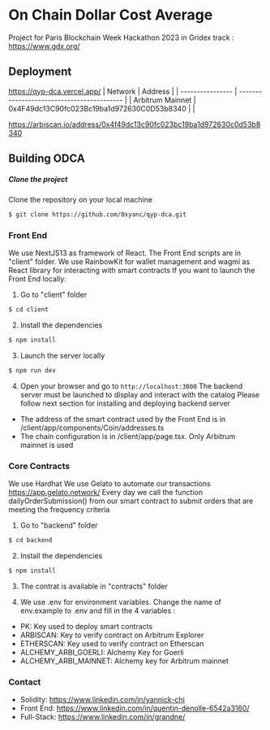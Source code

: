 # On Chain Dollar Cost Average

Project for Paris Blockchain Week Hackathon 2023 in Gridex track : https://www.gdx.org/

## Deployment
https://qyp-dca.vercel.app/
| Network          | Address                                    |
| ---------------- | ------------------------------------------ |
| Arbitrum Mainnet | 0x4F49dc13C90fc023Bc19ba1d972630C0D53b8340 |  |

https://arbiscan.io/address/0x4f49dc13c90fc023bc19ba1d972630c0d53b8340

## Building ODCA
##### Clone the project
Clone the repository on your local machine
```bash
$ git clone https://github.com/0xyanc/qyp-dca.git
```

### Front End ###
We use NextJS13 as framework of React. The Front End scripts are in "client" folder.
We use RainbowKit for wallet management and wagmi as React library for interacting with smart contracts
If you want to launch the Front End locally:

1. Go to "client" folder
```bash
$ cd client
```

2. Install the dependencies
```bash
$ npm install
```

3. Launch the server locally
```bash
$ npm run dev
```

4. Open your browser and go to `http://localhost:3000`
The backend server must be launched to display and interact with the catalog
Please follow next section for installing and deploying backend server

- The address of the smart contract used by the Front End is in /client/app/components/Coin/addresses.ts
- The chain configuration is in /client/app/page.tsx. Only Arbitrum mainnet is used   

### Core Contracts ###
We use Hardhat
We use Gelato to automate our transactions https://app.gelato.network/
Every day we call the function dailyOrderSubmission() from our smart contract to submit orders that are meeting the frequency criteria

1. Go to "backend" folder
```bash
$ cd backend
```

2. Install the dependencies
```bash
$ npm install
```

3. The contrat is available in "contracts" folder

4. We use .env for environment variables. Change the name of env.example to .env and fill in the 4 variables :
- PK: Key used to deploy smart contracts
- ARBISCAN: Key to verify contract on Arbitrum Explorer
- ETHERSCAN: Key used to verify contract on Etherscan
- ALCHEMY_ARBI_GOERLI: Alchemy Key for Goerli
- ALCHEMY_ARBI_MAINNET: Alchemy key for Arbitrum mainnet

### Contact ###
- Solidity: https://www.linkedin.com/in/yannick-chi
- Front End: https://www.linkedin.com/in/quentin-denolle-6542a3160/
- Full-Stack: https://www.linkedin.com/in/grandne/

